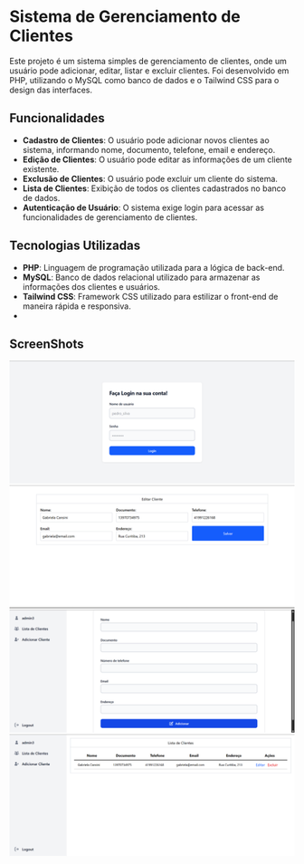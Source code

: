 # Sistema de Gerenciamento de Clientes

Este projeto é um sistema simples de gerenciamento de clientes, onde um usuário pode adicionar, editar, listar e excluir clientes. Foi desenvolvido em PHP, utilizando o MySQL como banco de dados e o Tailwind CSS para o design das interfaces.

## Funcionalidades

- **Cadastro de Clientes**: O usuário pode adicionar novos clientes ao sistema, informando nome, documento, telefone, email e endereço.
- **Edição de Clientes**: O usuário pode editar as informações de um cliente existente.
- **Exclusão de Clientes**: O usuário pode excluir um cliente do sistema.
- **Lista de Clientes**: Exibição de todos os clientes cadastrados no banco de dados.
- **Autenticação de Usuário**: O sistema exige login para acessar as funcionalidades de gerenciamento de clientes.

## Tecnologias Utilizadas

- **PHP**: Linguagem de programação utilizada para a lógica de back-end.
- **MySQL**: Banco de dados relacional utilizado para armazenar as informações dos clientes e usuários.
- **Tailwind CSS**: Framework CSS utilizado para estilizar o front-end de maneira rápida e responsiva.
- 


## ScreenShots
![Login](screenshots/Login.png)
![eidtar cliente](screenshots/Edit-clientes.png)
![adicionar cliente](screenshots/add-cliente.png)
![lista clientes](screenshots/lista-clientes.png)


